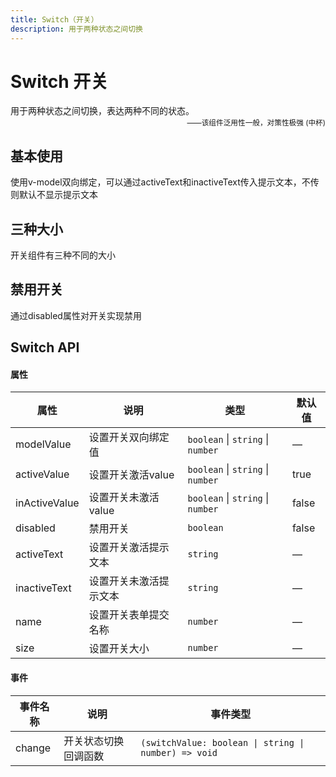 ```yaml
---
title: Switch（开关）
description: 用于两种状态之间切换
---
```


# Switch 开关

用于两种状态之间切换，表达两种不同的状态。
<small style="color: var(--utp-color-primary);text-align:right;display:block;">——该组件泛用性一般，对策性极强 (中杯)</small>

## 基本使用

使用v-model双向绑定，可以通过activeText和inactiveText传入提示文本，不传则默认不显示提示文本
<preview path="../demo/UtpSwitch/Basic.vue" title="基本使用" description=""></preview>

## 三种大小

开关组件有三种不同的大小
<preview path="../demo/UtpSwitch/Size.vue" title="不同大小" description=""></preview>

## 禁用开关

通过disabled属性对开关实现禁用
<preview path="../demo/UtpSwitch/Disabled.vue" title="禁用" description=""></preview>

## Switch API

#### 属性

| 属性          | 说明                   | 类型                              | 默认值 |
| ------------- | ---------------------- | --------------------------------- | ------ |
| modelValue    | 设置开关双向绑定值     | `boolean` \| `string` \| `number` | —      |
| activeValue   | 设置开关激活value      | `boolean` \| `string` \| `number` | true   |
| inActiveValue | 设置开关未激活value    | `boolean` \| `string` \| `number` | false  |
| disabled      | 禁用开关               | `boolean`                         | false  |
| activeText    | 设置开关激活提示文本   | `string`                          | —      |
| inactiveText  | 设置开关未激活提示文本 | `string`                          | —      |
| name          | 设置开关表单提交名称   | `number`                          | —      |
| size          | 设置开关大小           | `number`                          | —      |

#### 事件

| 事件名称 | 说明                 | 事件类型                                             |
| -------- | -------------------- | ---------------------------------------------------- |
| change   | 开关状态切换回调函数 | `(switchValue: boolean \| string \| number) => void` |
